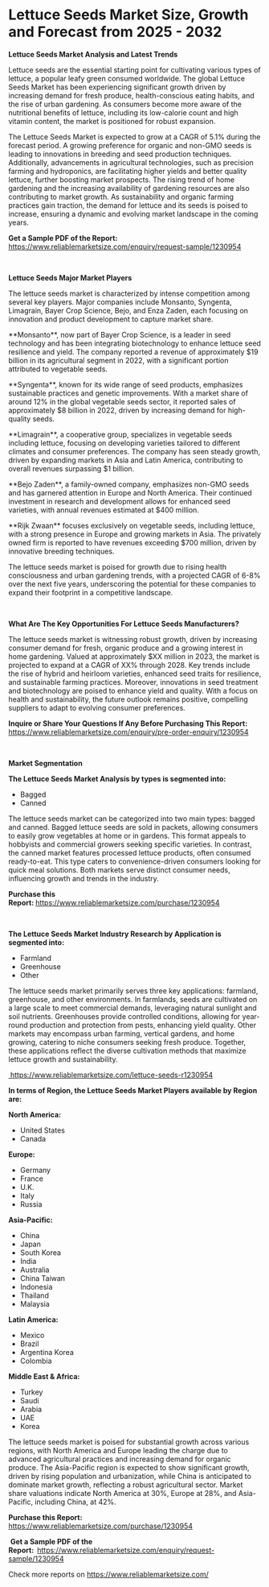 <p><h1>Lettuce Seeds Market Size, Growth and Forecast from 2025 - 2032</h1></p><p><strong>Lettuce Seeds Market Analysis and Latest Trends</strong></p>
<p><p>Lettuce seeds are the essential starting point for cultivating various types of lettuce, a popular leafy green consumed worldwide. The global Lettuce Seeds Market has been experiencing significant growth driven by increasing demand for fresh produce, health-conscious eating habits, and the rise of urban gardening. As consumers become more aware of the nutritional benefits of lettuce, including its low-calorie count and high vitamin content, the market is positioned for robust expansion.</p><p>The Lettuce Seeds Market is expected to grow at a CAGR of 5.1% during the forecast period. A growing preference for organic and non-GMO seeds is leading to innovations in breeding and seed production techniques. Additionally, advancements in agricultural technologies, such as precision farming and hydroponics, are facilitating higher yields and better quality lettuce, further boosting market prospects. The rising trend of home gardening and the increasing availability of gardening resources are also contributing to market growth. As sustainability and organic farming practices gain traction, the demand for lettuce and its seeds is poised to increase, ensuring a dynamic and evolving market landscape in the coming years.</p></p>
<p><strong>Get a Sample PDF of the Report:&nbsp;</strong> <a href="https://www.reliablemarketsize.com/enquiry/request-sample/1230954?utm_campaign=2996&utm_medium=2&utm_source=Github&utm_content=ia&utm_term=30032025&utm_id=lettuce-seeds">https://www.reliablemarketsize.com/enquiry/request-sample/1230954</a></p>
<p>&nbsp;</p>
<p><strong>Lettuce Seeds Major Market Players</strong></p>
<p><p>The lettuce seeds market is characterized by intense competition among several key players. Major companies include Monsanto, Syngenta, Limagrain, Bayer Crop Science, Bejo, and Enza Zaden, each focusing on innovation and product development to capture market share. </p><p>**Monsanto**, now part of Bayer Crop Science, is a leader in seed technology and has been integrating biotechnology to enhance lettuce seed resilience and yield. The company reported a revenue of approximately $19 billion in its agricultural segment in 2022, with a significant portion attributed to vegetable seeds.</p><p>**Syngenta**, known for its wide range of seed products, emphasizes sustainable practices and genetic improvements. With a market share of around 12% in the global vegetable seeds sector, it reported sales of approximately $8 billion in 2022, driven by increasing demand for high-quality seeds.</p><p>**Limagrain**, a cooperative group, specializes in vegetable seeds including lettuce, focusing on developing varieties tailored to different climates and consumer preferences. The company has seen steady growth, driven by expanding markets in Asia and Latin America, contributing to overall revenues surpassing $1 billion.</p><p>**Bejo Zaden**, a family-owned company, emphasizes non-GMO seeds and has garnered attention in Europe and North America. Their continued investment in research and development allows for enhanced seed varieties, with annual revenues estimated at $400 million.</p><p>**Rijk Zwaan** focuses exclusively on vegetable seeds, including lettuce, with a strong presence in Europe and growing markets in Asia. The privately owned firm is reported to have revenues exceeding $700 million, driven by innovative breeding techniques.</p><p>The lettuce seeds market is poised for growth due to rising health consciousness and urban gardening trends, with a projected CAGR of 6-8% over the next five years, underscoring the potential for these companies to expand their footprint in a competitive landscape.</p></p>
<p>&nbsp;</p>
<p><strong>What Are The Key Opportunities For Lettuce Seeds Manufacturers?</strong></p>
<p><p>The lettuce seeds market is witnessing robust growth, driven by increasing consumer demand for fresh, organic produce and a growing interest in home gardening. Valued at approximately $XX million in 2023, the market is projected to expand at a CAGR of XX% through 2028. Key trends include the rise of hybrid and heirloom varieties, enhanced seed traits for resilience, and sustainable farming practices. Moreover, innovations in seed treatment and biotechnology are poised to enhance yield and quality. With a focus on health and sustainability, the future outlook remains positive, compelling suppliers to adapt to evolving consumer preferences.</p></p>
<p><strong>Inquire or Share Your Questions If Any Before Purchasing This Report:</strong> <a href="https://www.reliablemarketsize.com/enquiry/pre-order-enquiry/1230954?utm_campaign=2996&utm_medium=2&utm_source=Github&utm_content=ia&utm_term=30032025&utm_id=lettuce-seeds">https://www.reliablemarketsize.com/enquiry/pre-order-enquiry/1230954</a></p>
<p>&nbsp;</p>
<p><strong>Market Segmentation</strong></p>
<p><strong>The Lettuce Seeds Market Analysis by types is segmented into:</strong></p>
<p><ul><li>Bagged</li><li>Canned</li></ul></p>
<p><p>The lettuce seeds market can be categorized into two main types: bagged and canned. Bagged lettuce seeds are sold in packets, allowing consumers to easily grow vegetables at home or in gardens. This format appeals to hobbyists and commercial growers seeking specific varieties. In contrast, the canned market features processed lettuce products, often consumed ready-to-eat. This type caters to convenience-driven consumers looking for quick meal solutions. Both markets serve distinct consumer needs, influencing growth and trends in the industry.</p></p>
<p><strong>Purchase this Report:&nbsp;</strong><a href="https://www.reliablemarketsize.com/purchase/1230954?utm_campaign=2996&utm_medium=2&utm_source=Github&utm_content=ia&utm_term=30032025&utm_id=lettuce-seeds">https://www.reliablemarketsize.com/purchase/1230954</a></p>
<p>&nbsp;</p>
<p><strong>The Lettuce Seeds Market Industry Research by Application is segmented into:</strong></p>
<p><ul><li>Farmland</li><li>Greenhouse</li><li>Other</li></ul></p>
<p><p>The lettuce seeds market primarily serves three key applications: farmland, greenhouse, and other environments. In farmlands, seeds are cultivated on a large scale to meet commercial demands, leveraging natural sunlight and soil nutrients. Greenhouses provide controlled conditions, allowing for year-round production and protection from pests, enhancing yield quality. Other markets may encompass urban farming, vertical gardens, and home growing, catering to niche consumers seeking fresh produce. Together, these applications reflect the diverse cultivation methods that maximize lettuce growth and sustainability.</p></p>
<p><a href="https://www.reliablemarketsize.com/lettuce-seeds-r1230954?utm_campaign=2996&utm_medium=2&utm_source=Github&utm_content=ia&utm_term=30032025&utm_id=lettuce-seeds">&nbsp;https://www.reliablemarketsize.com/lettuce-seeds-r1230954</a></p>
<p><strong>In terms of Region, the Lettuce Seeds Market Players available by Region are:</strong></p>
<p>
    <p> <strong> North America: </strong>
        <ul>
            <li>United States</li>
            <li>Canada</li>
        </ul>
        </p> 
    <p> <strong> Europe: </strong>
        <ul>
            <li>Germany</li>
            <li>France</li>
            <li>U.K.</li>
            <li>Italy</li>
            <li>Russia</li>
        </ul>
        </p> 
    <p> <strong> Asia-Pacific: </strong>
        <ul>
            <li>China</li>
            <li>Japan</li>
            <li>South Korea</li>
            <li>India</li>
            <li>Australia</li>
            <li>China Taiwan</li>
            <li>Indonesia</li>
            <li>Thailand</li>
            <li>Malaysia</li>
        </ul>
        </p> 
    <p> <strong> Latin America: </strong>
        <ul>
            <li>Mexico</li>
            <li>Brazil</li>
            <li>Argentina Korea</li>
            <li>Colombia</li>
        </ul>
        </p> 
    <p> <strong> Middle East & Africa: </strong>
        <ul>
            <li>Turkey</li>
            <li>Saudi</li>
            <li>Arabia</li>
            <li>UAE</li>
            <li>Korea</li>
        </ul>
    </p>
    </p>
<p><p>The lettuce seeds market is poised for substantial growth across various regions, with North America and Europe leading the charge due to advanced agricultural practices and increasing demand for organic produce. The Asia-Pacific region is expected to show significant growth, driven by rising population and urbanization, while China is anticipated to dominate market growth, reflecting a robust agricultural sector. Market share valuations indicate North America at 30%, Europe at 28%, and Asia-Pacific, including China, at 42%.</p></p>
<p><strong>Purchase this Report: </strong><a href="https://www.reliablemarketsize.com/purchase/1230954?utm_campaign=2996&utm_medium=2&utm_source=Github&utm_content=ia&utm_term=30032025&utm_id=lettuce-seeds">https://www.reliablemarketsize.com/purchase/1230954</a></p>
<p>&nbsp;<strong>Get a Sample PDF of the Report:&nbsp;&nbsp;</strong><a href="https://www.reliablemarketsize.com/enquiry/request-sample/1230954?utm_campaign=2996&utm_medium=2&utm_source=Github&utm_content=ia&utm_term=30032025&utm_id=lettuce-seeds">https://www.reliablemarketsize.com/enquiry/request-sample/1230954</a></p>
<p><strong></strong></p>
<p>Check more reports on <a href="https://www.reliablemarketsize.com/?utm_campaign=2996&utm_medium=2&utm_source=Github&utm_content=ia&utm_term=30032025&utm_id=lettuce-seeds">https://www.reliablemarketsize.com/</a></p>